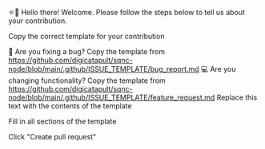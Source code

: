 ⚛👋 Hello there! Welcome. Please follow the steps below to tell us about your contribution.

Copy the correct template for your contribution

🐛 Are you fixing a bug? Copy the template from https://github.com/digicatapult/sqnc-node/blob/main/.github/ISSUE_TEMPLATE/bug_report.md
💻 Are you changing functionality? Copy the template from https://github.com/digicatapult/sqnc-node/blob/main/.github/ISSUE_TEMPLATE/feature_request.md
Replace this text with the contents of the template

Fill in all sections of the template

Click "Create pull request"
